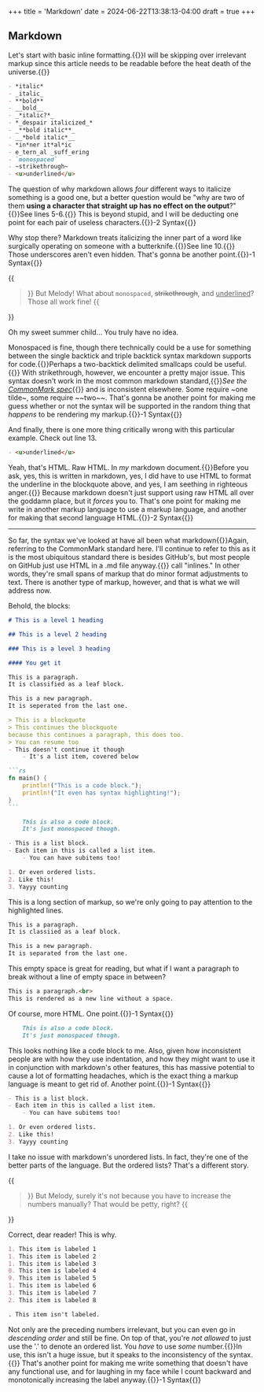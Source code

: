 +++
title = 'Markdown'
date = 2024-06-22T13:38:13-04:00
draft = true
+++

## Markdown

Let's start with basic inline formatting.{{<marginnote>}}I will be skipping
over irrelevant markup since this article needs to be readable before the heat
death of the universe.{{</marginnote>}}

```md {linenos=table,hl_lines=["5-6", "10", "13"]}
- *italic*
- _italic_
- **bold**
- __bold__
- _*italic?*_
- *_despair italicized_*
- _**bold italic**_
- __*bold italic*__
- *in*ner it*al*ic
- e_tern_al _suff_ering
- `monospaced`
- ~strikethrough~
- <u>underlined</u>
```

The question of why markdown allows _four_ different ways to italicize
something is a good one, but a better question would be "why are two of them
**using a character that straight up has no effect on the
output**?"{{<sidenote>}}See lines 5-6.{{</sidenote>}} This is beyond stupid,
and I will be deducting one point for each pair of useless
characters.{{<marginnote>}}-2 Syntax{{</marginnote>}}

Why stop there? Markdown treats italicizing the inner part of a word like
surgically operating on someone with a butterknife.{{<sidenote>}}See line
10.{{</sidenote>}} Those underscores aren't even hidden. That's gonna be
another point.{{<marginnote>}}-1 Syntax{{</marginnote>}}

{{<blockquote author="You, in your belligerent innocence">}}
But Melody! What about `monospaced`, ~~strikethrough~~, and <u>underlined</u>?
Those all work fine!
{{</blockquote>}}

Oh my sweet summer child… You truly have no idea.

Monospaced is fine, though there technically could be a use for something
between the single backtick and triple backtick syntax markdown supports for
code.{{<marginnote>}}Perhaps a two-backtick delimited smallcaps could be
useful.{{</marginnote>}} With strikethrough, however, we encounter a pretty
major issue. This syntax doesn't work in the most common markdown
standard,{{<sidenote>}}<cite>See the [CommonMark
spec](https://spec.commonmark.org/0.31.2/)</cite>{{</sidenote>}} and is
inconsistent elsewhere. Some require ~one tilde~, some require \~~two\~~.
That's gonna be another point for making me guess whether or not the syntax
will be supported in the random thing that _happens_ to be rendering my
markup.{{<marginnote>}}-1 Syntax{{</marginnote>}}

And finally, there is one more thing critically wrong with this particular example. Check out line 13.

```md {linenos=table,linenostart=13}
- <u>underlined</u>
```

Yeah, that's HTML. Raw HTML. In _my_ markdown document.{{<marginnote>}}Before
you ask, yes, this is written in markdown, yes, I did have to use HTML to
format the underline in the blockquote above, and yes, I am seething in
righteous anger.{{</marginnote>}} Because markdown doesn't
just support using raw HTML all over the goddamn place, but it _forces_ you to.
That's one point for making me write in another markup language to use a markup
language, and another for making that second language HTML.{{<marginnote>}}-2
Syntax{{</marginnote>}}

---

So far, the syntax we've looked at have all been what
markdown{{<marginnote>}}Again, referring to the CommonMark standard here. I'll
continue to refer to this as it is the most ubiquitous standard there is
besides GitHub's, but most people on GitHub just use HTML in a .md file
anyway.{{</marginnote>}} call "inlines." In other words, they're small spans of
markup that do minor format adjustments to text. There is another type of
markup, however, and that is what we will address now.

Behold, the blocks:

````md {linenos=table,hl_lines=["10-12", "17-19", "29-30", "36-38"]}
# This is a level 1 heading

## This is a level 2 heading

### This is a level 3 heading

#### You get it

This is a paragraph.
It is classified as a leaf block.

This is a new paragraph.
It is seperated from the last one.

> This is a blockquote
> This continues the blockquote
because this continues a paragraph, this does too.
> You can resume too
- This doesn't continue it though
    - It's a list item, covered below

```rs
fn main() {
    println!("This is a code block.");
    println!("It even has syntax highlighting!");
}
```

    This is also a code block.
    It's just monospaced though.

- This is a list block.
- Each item in this is called a list item.
    - You can have subitems too!

1. Or even ordered lists.
2. Like this!
3. Yayyy counting
````

This is a long section of markup, so we're only going to pay attention to the
highlighted lines.

```md {linenos=table,linenostart=9,hl_lines=["2-4"]}
This is a paragraph.
It is classiied as a leaf block.

This is a new paragraph.
It is separated from the last one.
```

This empty space is great for reading, but what if I want a paragraph to break
without a line of empty space in between?

```md {linenos=table}
This is a paragraph.<br>
This is rendered as a new line without a space.
```

Of course, more HTML. One point.{{<marginnote>}}-1 Syntax{{</marginnote>}}

```md {linenos=table,linenostart=29}
    This is also a code block.
    It's just monospaced though.
```

This looks nothing like a code block to me. Also, given how inconsistent people
are with how they use indentation, and how they might want to use it in
conjunction with markdown's other features, this has massive potential to cause
a lot of formatting headaches, which is the exact thing a markup language is
meant to get rid of. Another point.{{<marginnote>}}-1 Syntax{{</marginnote>}}

```md {linenos=table,linenostart=32,hl_lines=["5-7"]}
- This is a list block.
- Each item in this is called a list item.
    - You can have subitems too!

1. Or even ordered lists.
2. Like this!
3. Yayyy counting
```

I take no issue with markdown's unordered lists. In fact, they're one of the
better parts of the language. But the ordered lists? That's a different story.

{{<blockquote author="You, blissfully unaware">}}
But Melody, surely it's not because you have to increase the numbers manually?
That would be petty, right?
{{</blockquote>}}

Correct, dear reader! This is why.

```md {linenos=table,hl_lines=["4-5","7-8","10"]}
1. This item is labeled 1
1. This item is labeled 2
1. This item is labeled 3
0. This item is labeled 4
9. This item is labeled 5
1. This item is labeled 6
3. This item is labeled 7
2. This item is labeled 8

. This item isn't labeled.
```

Not only are the preceding numbers irrelevant, but you can even go in
_descending order_ and still be fine. On top of that, you're _not allowed_ to
just use the '.' to denote an ordered list. You _have_ to use _some_
number.{{<marginnote>}}In use, this isn't a huge issue, but it speaks to the
inconsistency of the syntax.{{</marginnote>}} That's another point for making
me write something that doesn't have any functional use, and for laughing in my
face while I count backward and monotonically increasing the label
anyway.{{<marginnote>}}-1 Syntax{{</marginnote>}}
